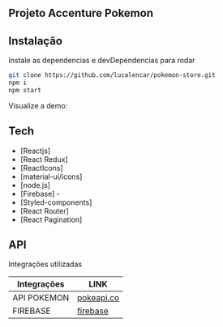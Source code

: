 ## Projeto Accenture Pokemon

## Instalação

Instale as dependencias e devDependencias para rodar
```sh
git clone https://github.com/lucalencar/pokemon-store.git
npm i
npm start
```

Visualize a demo:



## Tech



- [Reactjs] 
- [React Redux] 
- [ReactIcons]
- [material-ui/icons] 
- [node.js] 
- [Firebase] -
- [Styled-components] 
- [React Router] 
-  [React Pagination] 

## API

Integrações utilizadas

| Integrações | LINK |
| ------ | ------ |
| API POKEMON | [pokeapi.co][PlDb] |
| FIREBASE | [firebase][PlGh] |

   [PlDb]: <https://pokeapi.co/>
   [PlGh]: <https://firebase.google.com/>

